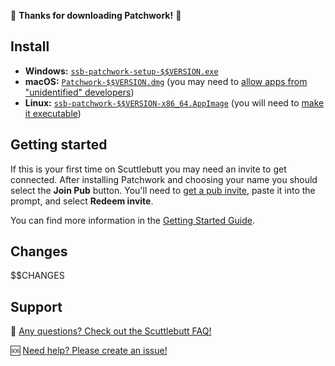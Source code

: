 :tada: **Thanks for downloading Patchwork!** :tada:

## Install

- **Windows:** [`ssb-patchwork-setup-$$VERSION.exe`][exe]
- **macOS:** [`Patchwork-$$VERSION.dmg`][dmg] (you may need to [allow apps from "unidentified" developers](https://support.apple.com/kb/PH25088))
- **Linux:** [`ssb-patchwork-$$VERSION-x86_64.AppImage`][appimage] (you will need to [make it executable](https://docs.appimage.org/user-guide/run-appimages.html))

## Getting started

If this is your first time on Scuttlebutt you may need an invite to get connected. After installing Patchwork and choosing your name you should select the **Join Pub** button. You'll need to [get a pub invite](https://github.com/ssbc/ssb-server/wiki/Pub-Servers#public-pubs), paste it into the prompt, and select **Redeem invite**.

You can find more information in the [Getting Started Guide](https://www.scuttlebutt.nz/getting-started).

## Changes
$$CHANGES
## Support

:thinking:  [Any questions? Check out the Scuttlebutt FAQ!](https://www.scuttlebutt.nz/faq/)

:sos: [Need help? Please create an issue!](https://github.com/ssbc/patchwork/issues/new)

[dmg]: https://github.com/ssbc/patchwork/releases/download/v$$VERSION/Patchwork-$$VERSION.dmg
[exe]: https://github.com/ssbc/patchwork/releases/download/v$$VERSION/ssb-patchwork-setup-$$VERSION.exe
[appimage]: https://github.com/ssbc/patchwork/releases/download/v$$VERSION/ssb-patchwork-$$VERSION-x86_64.AppImage
